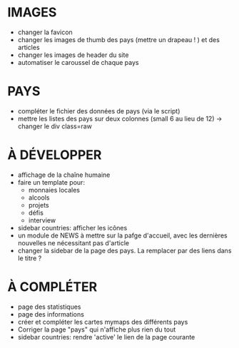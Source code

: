 # IMAGES
- changer la favicon
- changer les images de thumb des pays (mettre un drapeau ! ) et des articles
- changer les images de header du site
- automatiser le caroussel de chaque pays

# PAYS
- compléter le fichier des données de pays (via le script)
- mettre les listes des pays sur deux colonnes (small 6 au lieu de 12) -> changer le div class=raw

# À DÉVELOPPER
- affichage de la chaîne humaine
- faire un template pour:
	- monnaies locales
	- alcools
	- projets
	- défis
	- interview
- sidebar countries: afficher les icônes
- un module de NEWS à mettre sur la pafge d'accueil, avec les dernières nouvelles ne nécessitant pas d'article
- changer la sidebar de la page des pays. La remplacer par des liens dans le titre ?

# À COMPLÉTER
- page des statistiques
- page des informations
- créer et compléter les cartes mymaps des différents pays
- Corriger la page "pays" qui n'affiche plus rien du tout
- sidebar countries: rendre 'active' le lien de la page courante